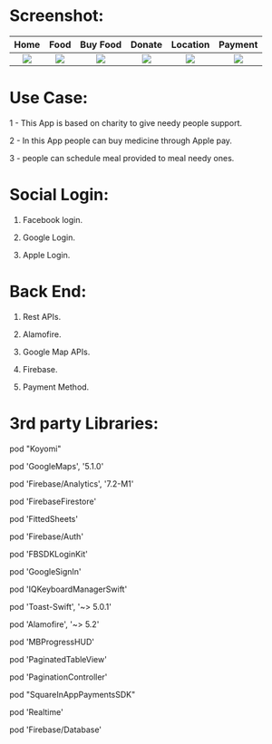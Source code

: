 # Screenshot:

Home         |  Food       | Buy Food                      | Donate                    | Location      | Payment 
:-------------------------:|:-------------------------:|:-------------------------:|:-------------------------:|:-------------------------:|:-------------------------:
![](https://user-images.githubusercontent.com/81240553/154272119-aadd824a-3f9f-4563-b935-0bbfa75e6154.png) |![](https://user-images.githubusercontent.com/81240553/154272271-741e7a45-fe6c-42b4-b04e-2107f3768ef5.png) | ![](https://user-images.githubusercontent.com/81240553/154272381-756d0a5f-d9d3-4de1-bf2d-54fbda3c2be9.png) | ![](https://user-images.githubusercontent.com/81240553/154273173-401d47c6-e18b-49eb-9283-fbd9dde05cd3.png) | ![](https://user-images.githubusercontent.com/81240553/154273424-eb7afcc7-93c3-4054-812e-29fb8f09c3bf.png) |![](https://user-images.githubusercontent.com/81240553/154273641-226a5d64-de3d-4648-9e2b-6554949c03e8.png)




# Use Case:
 1 - This App is based on charity to give needy people support. 
 
 2 - In this App people can buy medicine through Apple pay.
 
 3 - people can schedule meal provided to meal needy ones.

# Social Login:
1. Facebook login.

2. Google Login.

3. Apple Login.

# Back End:
1. Rest APIs.

2. Alamofire.

3. Google Map APIs.

4. Firebase.

5. Payment Method. 



# 3rd party Libraries:

  pod "Koyomi"
  
  pod 'GoogleMaps', '5.1.0'
  
  pod 'Firebase/Analytics', '7.2-M1'
  
  pod 'FirebaseFirestore'
  
  pod 'FittedSheets'
  
  pod 'Firebase/Auth'
  
  pod 'FBSDKLoginKit'
  
  pod 'GoogleSignIn'
  
  pod 'IQKeyboardManagerSwift'
  
  pod 'Toast-Swift', '~> 5.0.1'
  
  pod 'Alamofire', '~> 5.2'
  
  pod 'MBProgressHUD'
  
  pod 'PaginatedTableView'
  
  pod 'PaginationController'
  
  pod "SquareInAppPaymentsSDK"

  pod 'Realtime'
  
  pod 'Firebase/Database'




